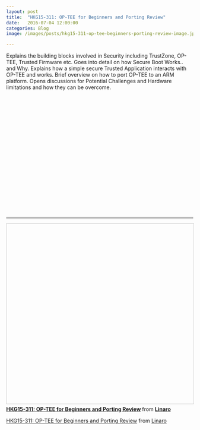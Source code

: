 ```yaml
---
layout: post
title:  "HKG15-311: OP-TEE for Beginners and Porting Review"
date:   2016-07-04 12:00:00
categories: Blog
image: /images/posts/hkg15-311-op-tee-beginners-porting-review-image.jpeg

---
```

Explains the building blocks involved in Security including TrustZone, OP-TEE, Trusted Firmware etc. Goes into detail on how Secure Boot Works.. and Why. Explains how a simple secure Trusted Application interacts with OP-TEE and works. Brief overview on how to port OP-TEE to an ARM platform. Opens discussions for Potential Challenges and Hardware limitations and how they can be overcome.

<div class="embed-responsive embed-responsive-16by9">
  <iframe class="lazyload embed-responsive-item" width="560" height="315"
    src="data:image/gif;base64,R0lGODlhAQABAAAAACH5BAEKAAEALAAAAAABAAEAAAICTAEAOw==" data-src="https://www.youtube.com/embed/Fksx4-bpHRY" frameborder="0"
    allowfullscreen></iframe>
</div>

--------

<div class="embed-responsive embed-responsive-16by9">
    <iframe src="data:image/gif;base64,R0lGODlhAQABAAAAACH5BAEKAAEALAAAAAABAAEAAAICTAEAOw==" data-src="//www.slideshare.net/slideshow/embed_code/key/GO7Toyn0nf19C" width="595" height="485" frameborder="0" marginwidth="0" marginheight="0" scrolling="no" style="border:1px solid #CCC; border-width:1px; margin-bottom:5px; max-width: 100%;" allowfullscreen> </iframe> <div style="margin-bottom:5px"> <strong> <a href="//www.slideshare.net/linaroorg/hkg15311-optee-for-beginners-and-porting-review" title="HKG15-311: OP-TEE for Beginners and Porting Review" target="_blank">HKG15-311: OP-TEE for Beginners and Porting Review</a> </strong> from <strong><a target="_blank" href="https://www.slideshare.net/linaroorg">Linaro</a></strong> </div>
</div>

[HKG15-311: OP-TEE for Beginners and Porting Review](https://www.slideshare.net/linaroorg/hkg15311-optee-for-beginners-and-porting-review) from [Linaro](http://www.slideshare.net/linaroorg)
